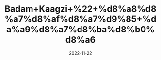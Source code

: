 ---
title: 'Badam+Kaagzi+%22+%d8%a8%d8%a7%d8%af%d8%a7%d9%85+%da%a9%d8%a7%d8%ba%d8%b0%d8%a6'
date: '2022-11-22' 
metatag: '' 
inventory: '0' 
draft: false 
# meta description 
shortDescripton: 'Almond+Kaagzi%22++It+helps+maintain+brain+function+%26+improves+memory.+It+is+excellent+source+of+Vitamin+E.'
description: 'Dry+Fruit+%da%88%d8%b1%d8%a7%d8%a6%db%8c+%d9%81%d8%b1%d9%88%d8%aa'
longdescription: ''
tags: ''
brand: ''
subCategory: ''
unit: '1 kg-Pk'
sellCount: '0'
featured: True
# product Price
price: '1300.0'
# Product Short Description
shortDescription: 'Almond+Kaagzi%22++It+helps+maintain+brain+function+%26+improves+memory.+It+is+excellent+source+of+Vitamin+E.'
productID: '2BD57FE6-683B-ED11-996A-005056B3A416'
type: 'products'
category: 'Dry+Fruit+%da%88%d8%b1%d8%a7%d8%a6%db%8c+%d9%81%d8%b1%d9%88%d8%aa' 
thumnailproduct: 'https://eraconnect.blob.core.windows.net/product-images/aminsaddiquidawakhana/9a628659-743e-481e-ab34-325b05cff6b8.webp' 
images:
  - image: 'https://eraconnect.blob.core.windows.net/product-images/aminsaddiquidawakhana/9a628659-743e-481e-ab34-325b05cff6b8.webp'  
Variants:
---